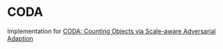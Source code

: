 # CODA
Implementation for [CODA: Counting Objects via Scale-aware Adversarial Adaption](https://arxiv.org/pdf/1903.10442.pdf) 

## 
